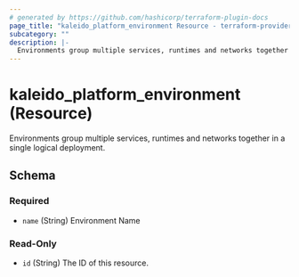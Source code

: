```yaml
---
# generated by https://github.com/hashicorp/terraform-plugin-docs
page_title: "kaleido_platform_environment Resource - terraform-provider-kaleido"
subcategory: ""
description: |-
  Environments group multiple services, runtimes and networks together in a single logical deployment.
---
```


# kaleido_platform_environment (Resource)

Environments group multiple services, runtimes and networks together in a single logical deployment.



<!-- schema generated by tfplugindocs -->
## Schema

### Required

- `name` (String) Environment Name

### Read-Only

- `id` (String) The ID of this resource.
